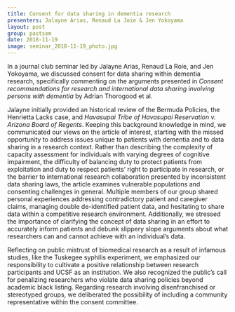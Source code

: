 ```yaml
---
title: Consent for data sharing in dementia research
presenters: Jalayne Arias, Renaud La Joie & Jen Yokoyama
layout: post
group: pastsem
date: 2018-11-19
image: seminar_2018-11-19_photo.jpg
---
```


In a journal club seminar led by Jalayne Arias, Renaud La Roie, and Jen Yokoyama, we discussed consent for 
data sharing within dementia research, specifically commenting on the arguments presented in *Consent recommendations 
for research and international data sharing involving persons with dementia* by Adrian Thorogood et al. 


Jalayne initially provided an historical review of the Bermuda Policies, the Henrietta Lacks case, and *Havasupai Tribe 
of Havasupai Reservation v. Arizona Board of Regents*. Keeping this background knowledge in mind, we communicated our 
views on the article of interest, starting with the missed opportunity to address issues unique to patients with dementia 
and to data sharing in a research context. Rather than describing the complexity of capacity assessment for individuals 
with varying degrees of cognitive impairment, the difficulty of balancing duty to protect patients from exploitation and
duty to respect patients’ right to participate in research, or the barrier to international research collaboration presented 
by inconsistent data sharing laws, the article examines vulnerable populations and consenting challenges in general. Multiple 
members of our group shared personal experiences addressing contradictory patient and caregiver claims, managing double 
de-identified patient data, and hesitating to share data within a competitive research environment. Additionally, we stressed 
the importance of clarifying the concept of data sharing in an effort to accurately inform patients and debunk slippery slope
arguments about what researchers can and cannot achieve with an individual’s data.


Reflecting on public mistrust of biomedical research as a result of infamous studies, like the Tuskegee syphilis experiment, 
we emphasized our responsibility to cultivate a positive relationship between research participants and UCSF as an institution. 
We also recognized the public’s call for penalizing researchers who violate data sharing policies beyond academic black listing. 
Regarding research involving disenfranchised or stereotyped groups, we deliberated the possibility of including a community 
representative within the consent committee. 
